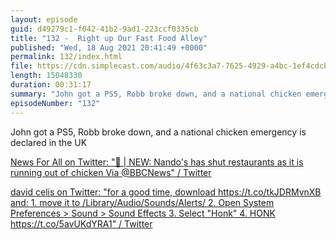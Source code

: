 ```yaml
---
layout: episode
guid: d49279c1-f042-41b2-9ad1-223ccf0335cb
title: "132 -  Right up Our Fast Food Alley"
published: "Wed, 18 Aug 2021 20:41:49 +0000"
permalink: 132/index.html
file: https://cdn.simplecast.com/audio/4f63c3a7-7625-4929-a4bc-1ef4cdcbca06/episodes/a041a517-edb1-4e23-8958-bc9df0e11bf3/audio/103dbdf7-fa49-4dae-9c80-a15af776e154/default_tc.mp3?aid=rss_feed&feed=7Rzwf7P6
length: 15048330
duration: 00:31:17
summary: "John got a PS5, Robb broke down, and a national chicken emergency is declared in the UK"
episodeNumber: "132"
---
```


John got a PS5, Robb broke down, and a national chicken emergency is declared in the UK

[News For All on Twitter: "🚨 | NEW: Nando's has shut restaurants as it is running out of chicken Via @BBCNews" / Twitter](https://twitter.com/NewsForAllUK/status/1427909313562038273)

[david celis on Twitter: "for a good time, download https://t.co/tkJDRMvnXB and: 1. move it to /Library/Audio/Sounds/Alerts/ 2. Open System Preferences > Sound > Sound Effects 3. Select "Honk" 4. HONK https://t.co/5avUKdYRA1" / Twitter](https://twitter.com/davidcelis/status/1189702177435947009)
